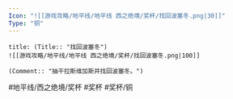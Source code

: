 ```yaml
---
Icon: "![[游戏攻略/地平线/地平线 西之绝境/奖杯/找回波塞冬.png|30]]"
Type: "铜"
---
```

```ad-common-bronze-trophy
title: (Title:: "找回波塞冬")
![[游戏攻略/地平线/地平线 西之绝境/奖杯/找回波塞冬.png|100]]

(Comment:: "抽干拉斯维加斯并找回波塞冬。")
```

#地平线/西之绝境/奖杯 #奖杯 #奖杯/铜
